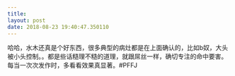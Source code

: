 ```yaml
---
title: 
layout: post
date: 2018-08-23 19:40:47.350110
---
```


哈哈，水木还真是个好东西，很多典型的病灶都是在上面确认的，比如b奴，大头被小头控制。。都是些话糙理不糙的道理，就跟屌丝一样，确切专注的命中要害。每当一次次发作时，多看看效果真显著。#PFFJ